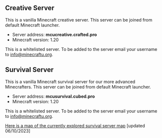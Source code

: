 ## Creative Server

This is a vanilla Minecraft creative server. This server can be joined from default Minecraft launcher.

* Server address: **mcucreative.crafted.pro**
* Minecraft version: 1.20

This is a whitelisted server. To be added to the server email your username to info@minecraftu.org. 

## Survival Server

This is a vanilla Minecraft survival server for our more advanced Minecrafters. This server can be joined from default Minecraft launcher.

* Server address: **mcusurvival.cubed.pro**
* Minecraft version: 1.20

This is a whitelisted server. To be added to the server email your username to info@minecraftu.org.

[Here is a map of the currently explored survival server map](world.png) [updated 06/10/2023]
